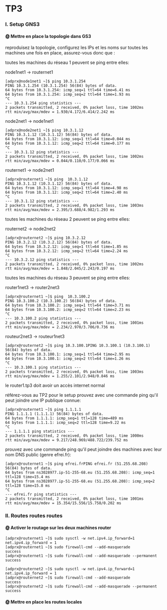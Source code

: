 # TP3

### I. Setup GNS3

#### 🌞 Mettre en place la topologie dans GS3

reproduisez la topologie, configurez les IPs et les noms sur toutes les machines
une fois en place, assurez-vous donc que :

toutes les machines du réseau 1 peuvent se ping entre elles:

node1net1 -> routernet1

```
[adprx@node1net1 ~]$ ping 10.3.1.254
PING 10.3.1.254 (10.3.1.254) 56(84) bytes of data.
64 bytes from 10.3.1.254: icmp_seq=1 ttl=64 time=6.41 ms
64 bytes from 10.3.1.254: icmp_seq=2 ttl=64 time=1.93 ms
^C
--- 10.3.1.254 ping statistics ---
2 packets transmitted, 2 received, 0% packet loss, time 1002ms
rtt min/avg/max/mdev = 1.930/4.172/6.414/2.242 ms
```

node2net1 -> node1net1

```
[adprx@node2net1 ~]$ ping 10.3.1.12
PING 10.3.1.12 (10.3.1.12) 56(84) bytes of data.
64 bytes from 10.3.1.12: icmp_seq=1 ttl=64 time=0.044 ms
64 bytes from 10.3.1.12: icmp_seq=2 ttl=64 time=0.177 ms
^C
--- 10.3.1.12 ping statistics ---
2 packets transmitted, 2 received, 0% packet loss, time 1002ms
rtt min/avg/max/mdev = 0.044/0.110/0.177/0.066 ms
```

routernet1 -> node2net1

```
[adprx@routernet1 ~]$ ping  10.3.1.12
PING 10.3.1.12 (10.3.1.12) 56(84) bytes of data.
64 bytes from 10.3.1.12: icmp_seq=1 ttl=64 time=4.98 ms
64 bytes from 10.3.1.12: icmp_seq=2 ttl=64 time=2.40 ms
^C
--- 10.3.1.12 ping statistics ---
2 packets transmitted, 2 received, 0% packet loss, time 1003ms
rtt min/avg/max/mdev = 2.395/3.688/4.982/1.293 ms
```

toutes les machines du réseau 2 peuvent se ping entre elles:

routernet2 -> node2net2

```
[adprx@routernet2 ~]$ ping 10.3.2.12
PING 10.3.2.12 (10.3.2.12) 56(84) bytes of data.
64 bytes from 10.3.2.12: icmp_seq=1 ttl=64 time=1.85 ms
64 bytes from 10.3.2.12: icmp_seq=2 ttl=64 time=2.24 ms
^C
--- 10.3.2.12 ping statistics ---
2 packets transmitted, 2 received, 0% packet loss, time 1002ms
rtt min/avg/max/mdev = 1.848/2.045/2.243/0.197 ms
```

toutes les machines du réseau 3 peuvent se ping entre elles:

router1net3 -> router2net3

```
[adprx@routernet1 ~]$ ping  10.3.100.2
PING 10.3.100.2 (10.3.100.2) 56(84) bytes of data.
64 bytes from 10.3.100.2: icmp_seq=1 ttl=64 time=3.71 ms
64 bytes from 10.3.100.2: icmp_seq=2 ttl=64 time=2.23 ms
^C
--- 10.3.100.2 ping statistics ---
2 packets transmitted, 2 received, 0% packet loss, time 1001ms
rtt min/avg/max/mdev = 2.234/2.970/3.706/0.736 ms
```

routeur2net3 -> routeur1net3
```
[adprx@routernet2 ~]$ ping 10.3.100.1PING 10.3.100.1 (10.3.100.1) 56(84) bytes of data.
64 bytes from 10.3.100.1: icmp_seq=1 ttl=64 time=2.95 ms
64 bytes from 10.3.100.1: icmp_seq=2 ttl=64 time=1.26 ms
^C
--- 10.3.100.1 ping statistics ---
2 packets transmitted, 2 received, 0% packet loss, time 1003ms
rtt min/avg/max/mdev = 1.255/2.101/2.948/0.846 ms
```

le router1.tp3 doit avoir un accès internet normal

référez-vous au TP2 pour le setup
prouvez avec une commande ping qu'il peut joindre une IP publique connue:
```
[adprx@routernet1 ~]$ ping 1.1.1.1
PING 1.1.1.1 (1.1.1.1) 56(84) bytes of data.
64 bytes from 1.1.1.1: icmp_seq=1 ttl=128 time=489 ms
64 bytes from 1.1.1.1: icmp_seq=2 ttl=128 time=9.22 ms
^C
--- 1.1.1.1 ping statistics ---
2 packets transmitted, 2 received, 0% packet loss, time 1000ms
rtt min/avg/max/mdev = 9.217/248.969/488.722/239.752 ms
```

prouvez avec une commande ping qu'il peut joindre des machines avec leur nom DNS public (genre efrei.fr):

```
[adprx@routernet1 ~]$ ping efrei.frPING efrei.fr (51.255.68.208) 56(84) bytes of data.
64 bytes from ns3028977.ip-51-255-68.eu (51.255.68.208): icmp_seq=1 ttl=128 time=15.4 ms
64 bytes from ns3028977.ip-51-255-68.eu (51.255.68.208): icmp_seq=2 ttl=128 time=15.8 ms
^C
--- efrei.fr ping statistics ---
2 packets transmitted, 2 received, 0% packet loss, time 1001ms
rtt min/avg/max/mdev = 15.354/15.556/15.758/0.202 ms
```

### II. Routes routes routes
#### 🌞 Activer le routage sur les deux machines router

```
[adprx@routernet1 ~]$ sudo sysctl -w net.ipv4.ip_forward=1
net.ipv4.ip_forward = 1
[adprx@routernet1 ~]$ sudo firewall-cmd --add-masquerade
success
[adprx@routernet1 ~]$ sudo firewall-cmd --add-masquerade --permanent
success
```

```
[adprx@routernet2 ~]$ sudo sysctl -w net.ipv4.ip_forward=1
net.ipv4.ip_forward = 1
[adprx@routernet2 ~]$ sudo firewall-cmd --add-masquerade
success
[adprx@routernet2 ~]$ sudo firewall-cmd --add-masquerade --permanent
success
```

#### 🌞 Mettre en place les routes locales
